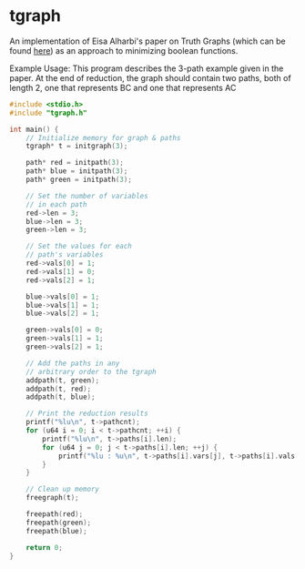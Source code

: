 # tgraph
An implementation of Eisa Alharbi's paper on Truth Graphs (which can be found [here](https://www.researchgate.net/publication/343688223_Truth_Graph_A_Novel_Method_for_Minimizing_Boolean_Algebra_Expressions_by_Using_Graphs)) as an approach to minimizing boolean functions.

Example Usage:
This program describes the 3-path example given in the paper. At the end of reduction, the graph should contain two paths, both of length 2, one that represents BC and one that represents AC
```c
#include <stdio.h>
#include "tgraph.h"

int main() {
    // Initialize memory for graph & paths
    tgraph* t = initgraph(3);

    path* red = initpath(3);
    path* blue = initpath(3);
    path* green = initpath(3);

    // Set the number of variables
    // in each path
    red->len = 3;
    blue->len = 3;
    green->len = 3;

    // Set the values for each
    // path's variables
    red->vals[0] = 1;
    red->vals[1] = 0;
    red->vals[2] = 1;

    blue->vals[0] = 1;
    blue->vals[1] = 1;
    blue->vals[2] = 1;

    green->vals[0] = 0;
    green->vals[1] = 1;
    green->vals[2] = 1;

    // Add the paths in any
    // arbitrary order to the tgraph
    addpath(t, green);
    addpath(t, red);
    addpath(t, blue);

    // Print the reduction results
    printf("%lu\n", t->pathcnt);
    for (u64 i = 0; i < t->pathcnt; ++i) {
        printf("%lu\n", t->paths[i].len);
        for (u64 j = 0; j < t->paths[i].len; ++j) {
            printf("%lu : %u\n", t->paths[i].vars[j], t->paths[i].vals[j]);
        }
    }

    // Clean up memory
    freegraph(t);

    freepath(red);
    freepath(green);
    freepath(blue);

    return 0;
}
```
